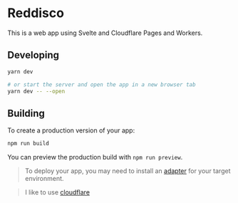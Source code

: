 # Reddisco

This is a web app using Svelte and Cloudflare Pages and Workers.

## Developing

```bash
yarn dev

# or start the server and open the app in a new browser tab
yarn dev -- --open
```

## Building

To create a production version of your app:

```bash
npm run build
```

You can preview the production build with `npm run preview`.

> To deploy your app, you may need to install an [adapter](https://kit.svelte.dev/docs/adapters) for your target environment.

> I like to use [cloudflare](https://developers.cloudflare.com/pages/framework-guides/deploy-a-svelte-site/)
